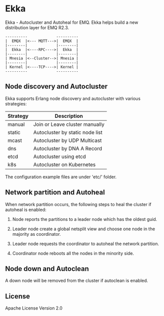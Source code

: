 
# Ekka

Ekka - Autocluster and Autoheal for EMQ. Ekka helps build a new distribution layer for EMQ R2.3.

```
----------             ----------
|  EMQX  |<--- MQTT--->|  EMQX  |
|--------|             |--------|
|  Ekka  |<----RPC---->|  Ekka  |
|--------|             |--------|
| Mnesia |<--Cluster-->| Mnesia |
|--------|             |--------|
| Kernel |<----TCP---->| Kernel |
----------             ----------
```

## Node discovery and Autocluster

Ekka supports Erlang node discovery and autocluster with various strategies:

Strategy   | Description
-----------|--------------------------------------
manual     | Join or Leave cluster manually
static     | Autocluster by static node list
mcast      | Autocluster by UDP Multicast
dns        | Autocluster by DNA A Record
etcd       | Autocluster using etcd
k8s        | Autocluster on Kubernetes

The configuration example files are under 'etc/' folder.

## Network partition and Autoheal

When network partition occurs, the following steps to heal the cluster if autoheal is enabled:

1. Node reports the partitions to a leader node which has the oldest guid.

2. Leader node create a global netsplit view and choose one node in the majority as coordinator.

3. Leader node requests the coordinator to autoheal the network partition.

4. Coordinator node reboots all the nodes in the minority side.

## Node down and Autoclean

A down node will be removed from the cluster if autoclean is enabled.

## License

Apache License Version 2.0

